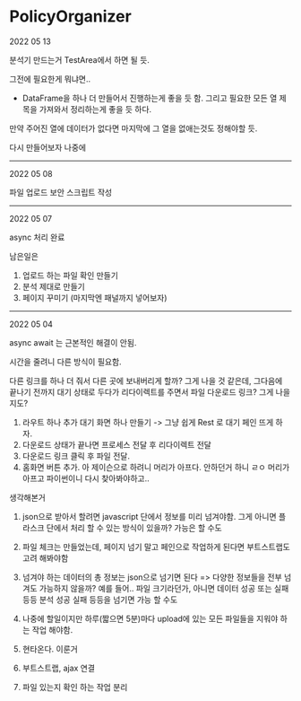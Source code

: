 # PolicyOrganizer
2022 05 13

분석기 만드는거 TestArea에서 하면 될 듯.

그전에 필요한게 뭐냐면..
* DataFrame을 하나 더 만들어서 진행하는게 좋을 듯 함.
그리고 필요한 모든 열 제목을 가져와서 정리하는게 좋을 듯 하다.

만약 주어진 열에 데이터가 없다면 마지막에 그 열을 없애는것도 정해야할 듯.

다시 만들어보자 나중에

--------------------------------------------------------------------------------

2022 05 08

파일 업로드 보안 스크립트 작성

--------------------------------------------------------------------------------

2022 05 07

async 처리 완료

남은일은

1. 업로드 하는 파일 확인 만들기
2. 분석 제대로 만들기
3. 페이지 꾸미기 (마지막엔 패널까지 넣어보자)

--------------------------------------------------------------------------------

2022 05 04

async await 는 근본적인 해결이 안됨.

시간을 줄려니 다른 방식이 필요함.

다른 링크를 하나 더 줘서 다른 곳에 보내버리게 할까? 그게 나을 것 같은데, 그다음에 끝나기 전까지 대기 상태로 두다가 리다이렉트를 주면서 파일 다운로드 링크? 그게 나을지도?

1. 라우트 하나 추가 대기 화면 하나 만들기 -> 그냥 쉽게 Rest 로 대기 페인 뜨게 하자.
2. 다운로드 상태가 끝나면 프로세스 전달 후 리다이렉트 전달
3. 다운로드 링크 클릭 후 파일 전달.
4. 홈화면 버튼 추가.
아 제이슨으로 하려니 머리가 아프다. 안하던거 하니 ㄹㅇ 머리가 아프고 파이썬이니 다시 찾아봐야하고..

생각해본거

1. json으로 받아서 할려면 javascript 단에서 정보를 미리 넘겨야함. 그게 아니면 플라스크 단에서 처리 할 수 있는 방식이 있을까? 가능은 할 수도
2. 파일 체크는 만들었는데, 페이지 넘기 말고 페인으로 작업하게 된다면 부트스트랩도 고려 해봐야함
3. 넘겨야 하는 데이터의 총 정보는 json으로 넘기면 된다 => 다양한 정보들을 전부 넘겨도 가능하지 않을까? 예를 들어.. 파일 크기라던가, 아니면 데이터 성공 또는 실패 등등 분석 성공 실패 등등을 넘기면 가능 할 수도
4. 나중에 할일이지만 하루(짧으면 5분)마다 upload에 있는 모든 파일들을 지워야 하는 작업 해야함.
5. 현타온다.
이룬거

1. 부트스트랩, ajax 연결
2. 파일 있는지 확인 하는 작업 분리